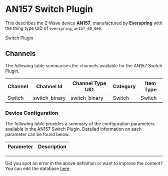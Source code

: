 
# AN157 Switch Plugin

This describes the Z-Wave device **AN157**, manufactured by **Everspring** with the thing type UID of ```everspring_an157_00_000```. 

Switch Plugin

## Channels
The following table summarises the channels available for the AN157 Switch Plugin.

| Channel | Channel Id | Channel Type UID | Category | Item Type |
|---------|------------|------------------|----------|-----------|
| Switch | switch_binary | switch_binary | Switch | Switch |




### Device Configuration
The following table provides a summary of the configuration parameters available in the AN157 Switch Plugin.
Detailed information on each parameter can be found below.

| Parameter   | Description |
|-------------|-------------|




---

Did you spot an error in the above definition or want to improve the content?
You can edit the database [here](http://www.cd-jackson.com/index.php/zwave/zwave-device-database/zwave-device-list/devicesummary/26).

